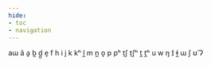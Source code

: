 ```yaml
---
hide:
- toc
- navigation
---
```

aɯ
ă
a̟
b̰
d̪̰
e̞
f
h
i
j
k
kʰ
l̪
m
n̪
o̞
p
pʰ
t̠ʃ
t̠ʃʰ
t̪
t̪ʰ
u
w
ŋ
ɪ̆
ɬ̪
ɯ
ʃ
ʊ̆
ʔ
